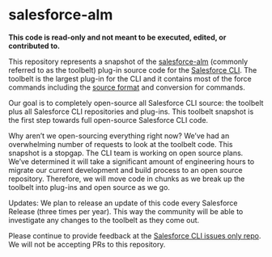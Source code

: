 # salesforce-alm

**This code is read-only and not meant to be executed, edited, or contributed to.** 

This repository represents a snapshot of the [salesforce-alm](https://www.npmjs.com/package/salesforce-alm) (commonly referred to as the toolbelt) plug-in source code for the [Salesforce CLI](https://developer.salesforce.com/tools/sfdxcli). The toolbelt is the largest plug-in for the CLI and it contains most of the force commands including the [source format](https://trailhead.salesforce.com/en/content/learn/modules/sfdx_dev_model/sfdx_dev_model_sdd) and conversion for commands.
 
Our goal is to completely open-source all Salesforce CLI source: the toolbelt plus all Salesforce CLI repositories and plug-ins. This toolbelt snapshot is the first step towards full open-source Salesforce CLI code. 
 
Why aren’t we open-sourcing everything right now? We’ve had an overwhelming number of requests to look at the toolbelt code. This snapshot is a stopgap. The CLI team is working on open source plans. We’ve determined it will take a significant amount of engineering hours to migrate our current development and build process to an open source repository. Therefore, we will move code in chunks as we break up the toolbelt into plug-ins and open source as we go.
 
Updates: We plan to release an update of this code every Salesforce Release (three times per year). This way the community will be able to investigate any changes to the toolbelt as they come out.

Please continue to provide feedback at the [Salesforce CLI issues only repo](https://github.com/forcedotcom/cli). We will not be accepting PRs to this repository.

